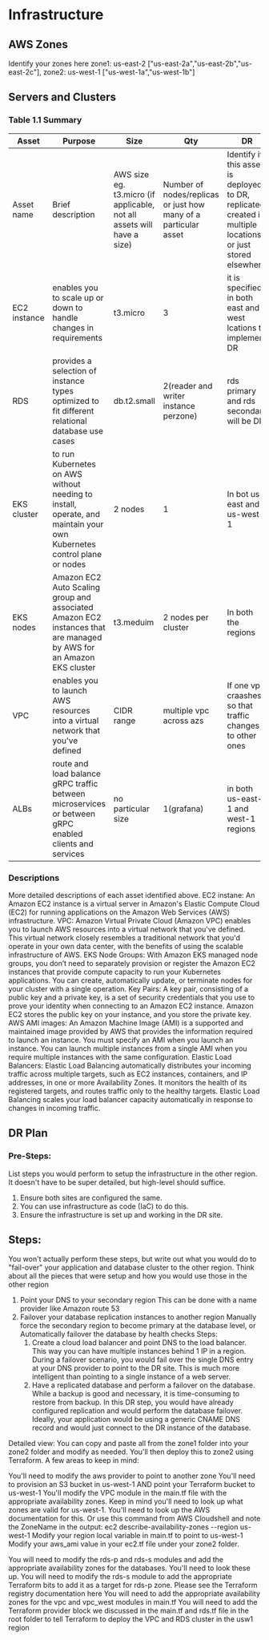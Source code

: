 # Infrastructure

## AWS Zones
Identify your zones here
zone1: us-east-2 ["us-east-2a","us-east-2b","us-east-2c"],
zone2: us-west-1 ["us-west-1a","us-west-1b"]
## Servers and Clusters

### Table 1.1 Summary
| Asset        | Purpose                                                                                                               | Size                                                                   | Qty                                                             | DR                                                                                                           |
|--------------|-----------------------------------------------------------------------------------------------------------------------|------------------------------------------------------------------------|-----------------------------------------------------------------|--------------------------------------------------------------------------------------------------------------|
| Asset name   | Brief description                                                                                                     | AWS size eg. t3.micro (if applicable, not all assets will have a size) | Number of nodes/replicas or just how many of a particular asset | Identify if this asset is deployed to DR, replicated, created in multiple locations or just stored elsewhere |
| EC2 instance | enables you to scale up or down to handle changes in requirements                                                     | t3.micro                                                               | 3                                                               | it is specified in both east and west lcations to implement DR                                               |
| RDS          | provides a selection of instance types optimized to fit different relational database use cases                       | db.t2.small                                                            | 2(reader and writer instance perzone)                           | rds primary and rds secondary will be DR                                                                     |
| EKS cluster  | to run Kubernetes on AWS without needing to install, operate, and maintain your own Kubernetes control plane or nodes | 2 nodes                                                                | 1                                                               | In bot us-east and us-west-1                                                                                 |
| EKS nodes    |  Amazon EC2 Auto Scaling group and associated Amazon EC2 instances that are managed by AWS for an Amazon EKS cluster  | t3.meduim                                                              | 2 nodes per cluster                                             | In both the regions                                                                                          |
| VPC          | enables you to launch AWS resources into a virtual network that you've defined                                        | CIDR range                                                             | multiple vpc across azs                                         | If one vpc craashes so that traffic changes to other ones                                                    |
| ALBs         | route and load balance gRPC traffic between microservices or between gRPC enabled clients and services                | no particular size                                                     | 1(grafana)                                                      | in both us-east-1 and west-1 regions                                                                         |


### Descriptions
More detailed descriptions of each asset identified above.
EC2 instane:
   An Amazon EC2 instance is a virtual server in Amazon's Elastic Compute Cloud (EC2) for running applications on the Amazon Web Services (AWS) infrastructure.
VPC:
   Amazon Virtual Private Cloud (Amazon VPC) enables you to launch AWS resources into a virtual network that you've defined. This virtual network closely resembles a traditional network that you'd operate in your own data center, with the benefits of using the scalable infrastructure of AWS.
EKS Node Groups:
   With Amazon EKS managed node groups, you don’t need to separately provision or register the Amazon EC2 instances that provide compute capacity to run your Kubernetes applications. You can create, automatically update, or terminate nodes for your cluster with a single operation.
Key Pairs:
   A key pair, consisting of a public key and a private key, is a set of security credentials that you use to prove your identity when connecting to an Amazon EC2 instance. Amazon EC2 stores the public key on your instance, and you store the private key.
AWS AMI images:
   An Amazon Machine Image (AMI) is a supported and maintained image provided by AWS that provides the information required to launch an instance. You must specify an AMI when you launch an instance. You can launch multiple instances from a single AMI when you require multiple instances with the same configuration.
Elastic Load Balancers:
   Elastic Load Balancing automatically distributes your incoming traffic across multiple targets, such as EC2 instances, containers, and IP addresses, in one or more Availability Zones. It monitors the health of its registered targets, and routes traffic only to the healthy targets. Elastic Load Balancing scales your load balancer capacity automatically in response to changes in incoming traffic.

## DR Plan
### Pre-Steps:
List steps you would perform to setup the infrastructure in the other region. It doesn't have to be super detailed, but high-level should suffice.

1. Ensure both sites are configured the same.
2. You can use infrastructure as code (IaC) to do this.
3. Ensure the infrastructure is set up and working in the DR site.


## Steps:
You won't actually perform these steps, but write out what you would do to "fail-over" your application and database cluster to the other region. Think about all the pieces that were setup and how you would use those in the other region

1. Point your DNS to your secondary region
      This can be done with a name provider like Amazon route 53
2. Failover your database replication instances to another region
      Manually force the secondary region to become primary at the database level, or
      Automatically failover the database by health checks
Steps:
   1) Create a cloud load balancer and point DNS to the load balancer. This way you can have multiple instances behind 1 IP in a region. During a failover scenario, you would fail over the single DNS entry at your DNS provider to point to the DR site. This is much more intelligent than pointing to a single instance of a web server.
   2) Have a replicated database and perform a failover on the database. While a backup is good and necessary, it is time-consuming to restore from backup. In this DR step, you would have already configured replication and would perform the database failover. Ideally, your application would be using a generic CNAME DNS record and would just connect to the DR instance of the database.


Detailed view:
  You can copy and paste all from the zone1 folder into your zone2 folder and modify as needed. You'll then deploy this to zone2 using Terraform. A few areas to keep in mind:

You'll need to modify the aws provider to point to another zone
You'll need to provision an S3 bucket in us-west-1 AND point your Terraform bucket to us-west-1
You'll modify the VPC module in the main.tf file with the appropriate availability zones. Keep in mind you'll need to look up what zones are valid for us-west-1.
You'll need to look up the AWS documentation for this. Or use this command from AWS Cloudshell and note the ZoneName in the output: ec2 describe-availability-zones --region us-west-1
Modify your region local variable in main.tf to point to us-west-1
Modify your aws_ami value in your ec2.tf file under your zone2 folder.


You will need to modify the rds-p and rds-s modules and add the appropriate availability zones for the databases. You'll need to look these up.
You will need to modify the rds-s module to add the appropriate Terraform bits to add it as a target for rds-p zone. Please see the Terraform registry documentation here
You will need to add the appropriate availability zones for the vpc and vpc_west modules in main.tf
You will need to add the Terraform provider block we discussed in the main.tf and rds.tf file in the root folder to tell Terraform to deploy the VPC and RDS cluster in the usw1 region 